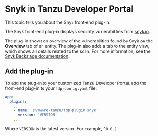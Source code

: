 # Snyk in Tanzu Developer Portal

This topic tells you about the Snyk front-end plug-in.

The Snyk front-end plug-in displays security vulnerabilities from [snyk.io](https://snyk.io/).

The plug-in shows an overview of the vulnerabilities found by Snyk on the **Overview** tab of an
entity. The plug-in also adds a tab to the entity view, which shows all details related to the scan.
For more information, see the
[Snyk Backstage documentation](https://github.com/snyk-tech-services/backstage-plugin-snyk).

## <a id="add-plug-in"></a> Add the plug-in

To add the plug-in to your customized Tanzu Developer Portal, add the front-end plug-in to your
`tdp-config.yaml` file:

```yaml
app:
  plugins:
    ...
    - name: '@vmware-tanzu/tdp-plugin-snyk'
      version: 'VERSION'
    ...
```

Where `VERSION` is the latest version. For example, `^0.0.2`.
